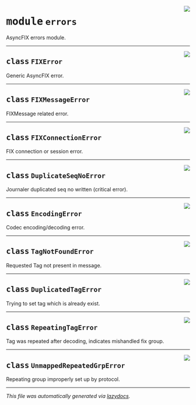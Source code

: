 <!-- markdownlint-disable -->

<a href="https://github.com/alexveden/asyncfix/blob/main/asyncfix/errors.py#L0"><img align="right" style="float:right;" src="https://img.shields.io/badge/-source-cccccc?style=flat-square"></a>

# <kbd>module</kbd> `errors`
AsyncFIX errors module. 



---

<a href="https://github.com/alexveden/asyncfix/blob/main/asyncfix/errors.py#L4"><img align="right" style="float:right;" src="https://img.shields.io/badge/-source-cccccc?style=flat-square"></a>

## <kbd>class</kbd> `FIXError`
Generic AsyncFIX error. 





---

<a href="https://github.com/alexveden/asyncfix/blob/main/asyncfix/errors.py#L8"><img align="right" style="float:right;" src="https://img.shields.io/badge/-source-cccccc?style=flat-square"></a>

## <kbd>class</kbd> `FIXMessageError`
FIXMessage related error. 





---

<a href="https://github.com/alexveden/asyncfix/blob/main/asyncfix/errors.py#L12"><img align="right" style="float:right;" src="https://img.shields.io/badge/-source-cccccc?style=flat-square"></a>

## <kbd>class</kbd> `FIXConnectionError`
FIX connection or session error. 





---

<a href="https://github.com/alexveden/asyncfix/blob/main/asyncfix/errors.py#L16"><img align="right" style="float:right;" src="https://img.shields.io/badge/-source-cccccc?style=flat-square"></a>

## <kbd>class</kbd> `DuplicateSeqNoError`
Journaler duplicated seq no written (critical error). 





---

<a href="https://github.com/alexveden/asyncfix/blob/main/asyncfix/errors.py#L20"><img align="right" style="float:right;" src="https://img.shields.io/badge/-source-cccccc?style=flat-square"></a>

## <kbd>class</kbd> `EncodingError`
Codec encoding/decoding error. 





---

<a href="https://github.com/alexveden/asyncfix/blob/main/asyncfix/errors.py#L24"><img align="right" style="float:right;" src="https://img.shields.io/badge/-source-cccccc?style=flat-square"></a>

## <kbd>class</kbd> `TagNotFoundError`
Requested Tag not present in message. 





---

<a href="https://github.com/alexveden/asyncfix/blob/main/asyncfix/errors.py#L28"><img align="right" style="float:right;" src="https://img.shields.io/badge/-source-cccccc?style=flat-square"></a>

## <kbd>class</kbd> `DuplicatedTagError`
Trying to set tag which is already exist. 





---

<a href="https://github.com/alexveden/asyncfix/blob/main/asyncfix/errors.py#L32"><img align="right" style="float:right;" src="https://img.shields.io/badge/-source-cccccc?style=flat-square"></a>

## <kbd>class</kbd> `RepeatingTagError`
Tag was repeated after decoding, indicates mishandled fix group. 





---

<a href="https://github.com/alexveden/asyncfix/blob/main/asyncfix/errors.py#L36"><img align="right" style="float:right;" src="https://img.shields.io/badge/-source-cccccc?style=flat-square"></a>

## <kbd>class</kbd> `UnmappedRepeatedGrpError`
Repeating group improperly set up by protocol. 







---

_This file was automatically generated via [lazydocs](https://github.com/ml-tooling/lazydocs)._
